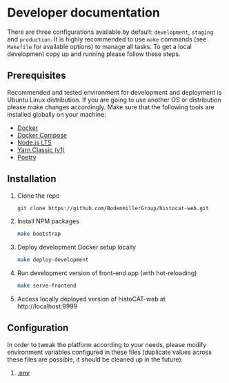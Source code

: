 # Developer documentation

There are three configurations available by default: `development`, `staging` and `production`.
It is highly recommended to use `make` commands (see `Makefile` for available options) to manage all tasks.
To get a local development copy up and running please follow these steps.

## Prerequisites

Recommended and tested environment for development and deployment is Ubuntu Linux distribution. If you are going to use another OS or distribution please make changes accordingly. Make sure that the following tools are installed globally on your machine:
* [Docker](https://docs.docker.com/engine/install/ubuntu/)
* [Docker Compose](https://docs.docker.com/compose/install/)
* [Node.js LTS](https://github.com/nodesource/distributions/blob/master/README.md#debinstall)
* [Yarn Classic (v1)](https://classic.yarnpkg.com/en/docs/install#debian-stable)
* [Poetry](https://python-poetry.org/docs/#installation)

## Installation

1. Clone the repo
    ```sh
    git clone https://github.com/BodenmillerGroup/histocat-web.git
    ```
2. Install NPM packages
    ```sh
    make bootstrap
    ```
3. Deploy development Docker setup locally 
    ```sh
    make deploy-development
    ```
4. Run development version of front-end app (with hot-reloading) 
    ```sh
    make serve-frontend
    ```
5. Access locally deployed version of histoCAT-web at http://localhost:9999


## Configuration

In order to tweak the platform according to your needs, please modify environment variables configured in these files
(duplicate values across these files are possible, it should be cleaned up in the future):

1. [.env](https://github.com/BodenmillerGroup/histocat-web/blob/master/.env)
